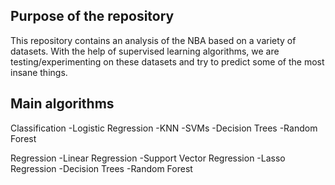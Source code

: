 ## Purpose of the repository

This repository contains an analysis of the NBA based on a variety of datasets. With the help of supervised learning 
algorithms, we are testing/experimenting on these datasets and try to predict some of the most insane things.

## Main algorithms
Classification
	-Logistic Regression
	-KNN
	-SVMs
	-Decision Trees
	-Random Forest
	
Regression
	-Linear Regression
	-Support Vector Regression
	-Lasso Regression
	-Decision Trees
	-Random Forest
